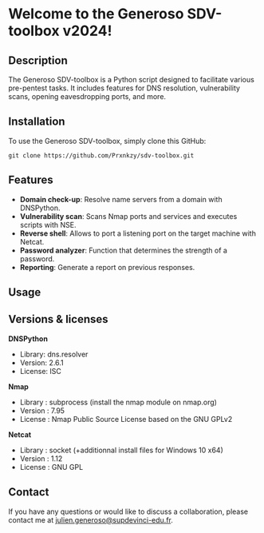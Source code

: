 # Welcome to the Generoso SDV-toolbox v2024!

## Description
The Generoso SDV-toolbox is a Python script designed to facilitate various pre-pentest tasks. It includes features for DNS resolution, vulnerability scans, opening eavesdropping ports, and more.

## Installation
To use the Generoso SDV-toolbox, simply clone this GitHub:

    git clone https://github.com/Prxnkzy/sdv-toolbox.git
    
## Features
- **Domain check-up**: Resolve name servers from a domain with DNSPython.
- **Vulnerability scan**: Scans Nmap ports and services and executes scripts with NSE.
- **Reverse shell**: Allows to port a listening port on the target machine with Netcat.
- **Password analyzer**: Function that determines the strength of a password.
- **Reporting**: Generate a report on previous responses.

## Usage



## Versions & licenses
**DNSPython**
- Library: dns.resolver
- Version: 2.6.1
- License: ISC

**Nmap**
- Library : subprocess (install the nmap module on nmap.org)
- Version : 7.95
- License : Nmap Public Source License based on the GNU GPLv2

**Netcat**
- Library : socket (+additionnal install files for Windows 10 x64)
- Version : 1.12
- License : GNU GPL

## Contact
If you have any questions or would like to discuss a collaboration, please contact me at julien.generoso@supdevinci-edu.fr.


